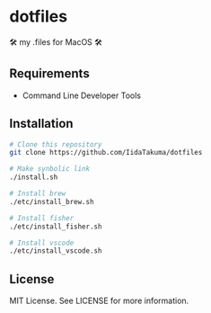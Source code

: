 # dotfiles

🛠 my .files for MacOS 🛠

## Requirements

- Command Line Developer Tools

## Installation

```bash
# Clone this repository
git clone https://github.com/IidaTakuma/dotfiles

# Make synbolic link
./install.sh

# Install brew
./etc/install_brew.sh

# Install fisher
./etc/install_fisher.sh

# Install vscode
./etc/install_vscode.sh
```

## License
MIT License. See LICENSE for more information.

